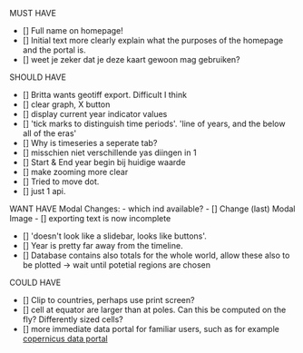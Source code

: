 MUST HAVE 
- [] Full name on homepage!  
- [] Initial text more clearly explain what the purposes of the homepage and the portal is.
- [] weet je zeker dat je deze kaart gewoon mag gebruiken?

SHOULD HAVE
- [] Britta wants geotiff export. Difficult I think
- [] clear graph, X button
- [] display current year indicator values
- [] 'tick marks to distinguish time periods'. 'line of years, and the below all of the eras'
- [] Why is timeseries a seperate tab?
- [] misschien niet verschillende yas diingen in 1 
- [] Start & End year begin bij huidige waarde
- [] make zooming more clear
- [] Tried to move dot.
- [] just 1 api.

WANT HAVE
Modal Changes:
    - which ind available?
    - [] Change (last) Modal Image
    - [] exporting text is now incomplete
- [] 'doesn't look like a slidebar, looks like buttons'.
- [] Year is pretty far away from the timeline.
- [] Database contains also totals for the whole world, allow these also to be plotted -> wait until potetial regions are chosen

COULD HAVE
- [] Clip to countries, perhaps use print screen?
- [] cell at equator are larger than at poles. Can this be computed on the fly? Differently sized cells?
- [] more immediate data portal for familiar users, such as for example [copernicus data portal](https://cds.climate.copernicus.eu/cdsapp#!/dataset/reanalysis-era5-land?tab=form)